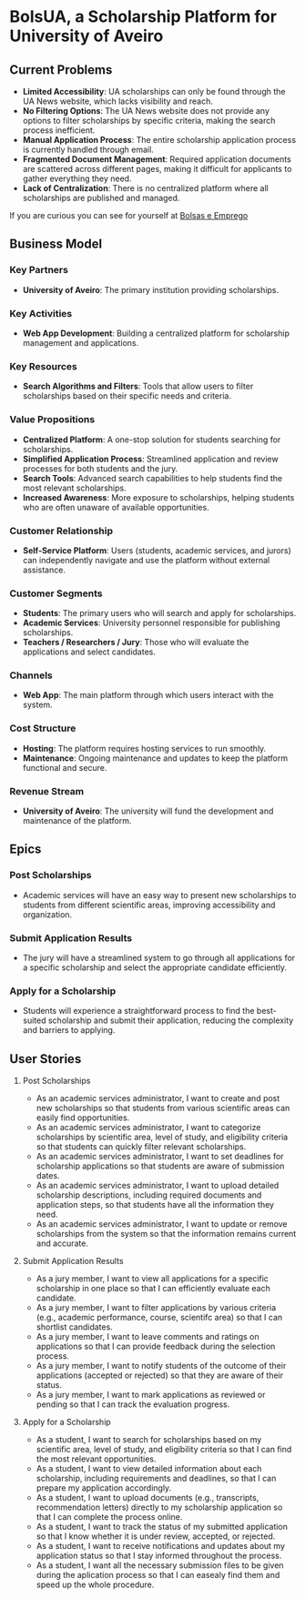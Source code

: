 # BolsUA, a Scholarship Platform for University of Aveiro

## Current Problems
- **Limited Accessibility**: UA scholarships can only be found through the UA News website, which lacks visibility and reach.
- **No Filtering Options**: The UA News website does not provide any options to filter scholarships by specific criteria, making the search process inefficient.
- **Manual Application Process**: The entire scholarship application process is currently handled through email.
- **Fragmented Document Management**: Required application documents are scattered across different pages, making it difficult for applicants to gather everything they need.
- **Lack of Centralization**: There is no centralized platform where all scholarships are published and managed.

If you are curious you can see for yourself at [Bolsas e Emprego](https://www.ua.pt/pt/noticias/3)

## Business Model

### Key Partners
- **University of Aveiro**: The primary institution providing scholarships.

### Key Activities
- **Web App Development**: Building a centralized platform for scholarship management and applications.

### Key Resources
- **Search Algorithms and Filters**: Tools that allow users to filter scholarships based on their specific needs and criteria.

### Value Propositions
- **Centralized Platform**: A one-stop solution for students searching for scholarships.
- **Simplified Application Process**: Streamlined application and review processes for both students and the jury.
- **Search Tools**: Advanced search capabilities to help students find the most relevant scholarships.
- **Increased Awareness**: More exposure to scholarships, helping students who are often unaware of available opportunities.

### Customer Relationship
- **Self-Service Platform**: Users (students, academic services, and jurors) can independently navigate and use the platform without external assistance.

### Customer Segments
- **Students**: The primary users who will search and apply for scholarships.
- **Academic Services**: University personnel responsible for publishing scholarships.
- **Teachers / Researchers / Jury**: Those who will evaluate the applications and select candidates.

### Channels
- **Web App**: The main platform through which users interact with the system.

### Cost Structure
- **Hosting**: The platform requires hosting services to run smoothly.
- **Maintenance**: Ongoing maintenance and updates to keep the platform functional and secure.

### Revenue Stream
- **University of Aveiro**: The university will fund the development and maintenance of the platform.

## Epics

### Post Scholarships
- Academic services will have an easy way to present new scholarships to students from different scientific areas, improving accessibility and organization.

### Submit Application Results
- The jury will have a streamlined system to go through all applications for a specific scholarship and select the appropriate candidate efficiently.

### Apply for a Scholarship
- Students will experience a straightforward process to find the best-suited scholarship and submit their application, reducing the complexity and barriers to applying.

## User Stories
1. Post Scholarships  
   - As an academic services administrator, I want to create and post new scholarships so that students from various scientific areas can easily find opportunities.  
   - As an academic services administrator, I want to categorize scholarships by scientific area, level of study, and eligibility criteria so that students can quickly filter relevant scholarships.  
   - As an academic services administrator, I want to set deadlines for scholarship applications so that students are aware of submission dates.  
   - As an academic services administrator, I want to upload detailed scholarship descriptions, including required documents and application steps, so that students have all the information they need.  
   - As an academic services administrator, I want to update or remove scholarships from the system so that the information remains current and accurate.  

2. Submit Application Results  
   - As a jury member, I want to view all applications for a specific scholarship in one place so that I can efficiently evaluate each candidate.  
   - As a jury member, I want to filter applications by various criteria (e.g., academic performance, course, scientifc area) so that I can shortlist candidates.  
   - As a jury member, I want to leave comments and ratings on applications so that I can provide feedback during the selection process.  
   - As a jury member, I want to notify students of the outcome of their applications (accepted or rejected) so that they are aware of their status.  
   - As a jury member, I want to mark applications as reviewed or pending so that I can track the evaluation progress.  

3. Apply for a Scholarship  
   - As a student, I want to search for scholarships based on my scientific area, level of study, and eligibility criteria so that I can find the most relevant opportunities.  
   - As a student, I want to view detailed information about each scholarship, including requirements and deadlines, so that I can prepare my application accordingly.  
   - As a student, I want to upload documents (e.g., transcripts, recommendation letters) directly to my scholarship application so that I can complete the process online.  
   - As a student, I want to track the status of my submitted application so that I know whether it is under review, accepted, or rejected.  
   - As a student, I want to receive notifications and updates about my application status so that I stay informed throughout the process.  
   - As a student, I want all the necessary submission files to be given during the aplication process so that I can easealy find them and speed up the whole procedure.  
<!--

**Here are some ideas to get you started:**

🙋‍♀️ A short introduction - what is your organization all about?
🌈 Contribution guidelines - how can the community get involved?
👩‍💻 Useful resources - where can the community find your docs? Is there anything else the community should know?
🍿 Fun facts - what does your team eat for breakfast?
🧙 Remember, you can do mighty things with the power of [Markdown](https://docs.github.com/github/writing-on-github/getting-started-with-writing-and-formatting-on-github/basic-writing-and-formatting-syntax)
-->

